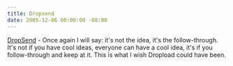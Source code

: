 ```yaml
---
title: Dropsend
date: 2005-12-06 00:00:00 -08:00
---
```


<p>
<a href="http://www.dropsend.com/">DropSend</a> - Once again I will say: it's not the idea, it's the follow-through. It's not if you have cool ideas, everyone can have a cool idea, it's if you follow-through and keep at it. This is what I wish Dropload could have been.
</p>
